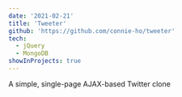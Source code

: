 ```yaml
---
date: '2021-02-21'
title: 'Tweeter'
github: 'https://github.com/connie-ho/tweeter'
tech:
  - jQuery
  - MongoDB
showInProjects: true
---
```


A simple, single-page AJAX-based Twitter clone
